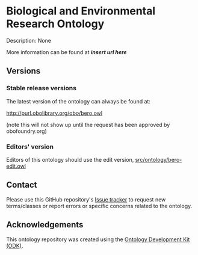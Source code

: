 # Biological and Environmental Research Ontology

Description: None

More information can be found at ***insert url here***

## Versions

### Stable release versions

The latest version of the ontology can always be found at:

http://purl.obolibrary.org/obo/bero.owl

(note this will not show up until the request has been approved by obofoundry.org)

### Editors' version

Editors of this ontology should use the edit version, [src/ontology/bero-edit.owl](src/ontology/bero-edit.owl)

## Contact

Please use this GitHub repository's [Issue tracker](https://github.com/berkeleybop/bero/issues) to request new terms/classes or report errors or specific concerns related to the ontology.

## Acknowledgements

This ontology repository was created using the [Ontology Development Kit (ODK)](https://github.com/INCATools/ontology-development-kit).

